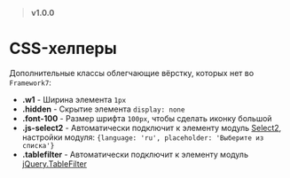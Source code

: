 > **v1.0.0**

# CSS-хелперы

Дополнительные классы облегчающие вёрстку, которых нет во `Framework7`:
- **.w1** - Ширина элемента `1px`
- **.hidden** - Скрытие элемента `display: none`
- **.font-100** - Размер шрифта `100px`, чтобы сделать иконку большой
- **.js-select2** - Автоматически подключит к элементу модуль [Select2](https://github.com/select2/select2), настройки модуля: `{language: 'ru', placeholder: 'Выберите из списка'}`
- **.tablefilter** - Автоматически подключит к элементу модуль [jQuery.TableFilter](https://github.com/DimNS/jQuery.TableFilter)